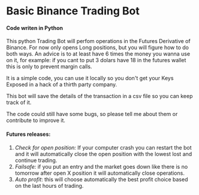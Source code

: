 # Basic Binance Trading Bot

#### Code writen in Python

This python Trading Bot will perfom operations in the Futures Derivative of Binance. For now only opens Long positions, but you will figure how to do both ways. An advice is to at least have 6 times the money you wanna use on it, for example: if you cant to put 3 dolars have 18 in the futures wallet this is only to prevent margin calls.

It is a simple code, you can use it locally so you don't get your Keys Exposed in a hack of a thirth party company.

This bot will save the details of the transaction in a csv file so you can keep track of it.

The code could still have some bugs, so please tell me about them or contribute to improve it.

#### Futures releases:

1. *Check for open position:* If your computer crash you can restart the bot and it will automatically close the open position with the lowest lost and continue trading.
1. *Failsafe:* if you put an entry and the market goes down like there is no tomorrow after open X position it will automatically close operations.
1. *Auto profit*: this will choose automatically the best profit choice based on the last hours of trading.
